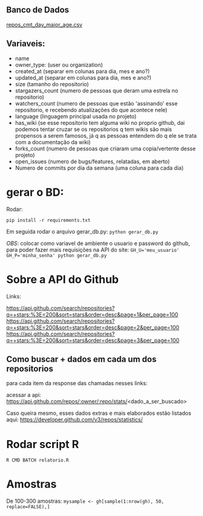 ## Banco de Dados

[repos_cmt_day_maior_age.csv](/repos_cmt_day_maior_age.csv)

## Variaveis:
 * name
 * owner_type: (user ou organization)
 * created_at (separar em colunas para dia, mes e ano?)
 * updated_at (separar em colunas para dia, mes e ano?)
 * size (tamanho do repositorio)
 * stargazers_count (numero de pessoas que deram uma estrela no repositorio)
 * watchers_count (numero de pessoas que estão 'assinando' esse repositorio, e recebendo atualizações do que acontece nele)
 * language (linguagem principal usada no projeto)
 * has_wiki (se esse repositorio tem alguma wiki no proprio github, dai podemos tentar cruzar se os repositorios q tem wikis são mais propensos a serem famosos, já q as pessoas entendem do q ele se trata com a documentação da wiki)
 * forks_count (numero de pessoas que criaram uma copia/vertente desse projeto)
 * open_issues (numero de bugs/features, relatadas, em aberto)
 * Numero de commits por dia da semana (uma coluna para cada dia)


# gerar o BD:

Rodar:

`pip install -r requirements.txt`

Em seguida rodar o arquivo gerar_db.py: `python gerar_db.py`

*OBS*: colocar como variavel de ambiente o usuario e password do github, para poder fazer mais requisições na API do site: `GH_U='meu_usuario' GH_P='minha_senha' python gerar_db.py`


# Sobre a API do Github

Links:

https://api.github.com/search/repositories?q=+stars:%3E=200&sort=stars&order=desc&page=1&per_page=100
https://api.github.com/search/repositories?q=+stars:%3E=200&sort=stars&order=desc&page=2&per_page=100
https://api.github.com/search/repositories?q=+stars:%3E=200&sort=stars&order=desc&page=3&per_page=100


## Como buscar + dados em cada um dos repositorios

para cada item da response das chamadas nesses links:

acessar a api: https://api.github.com/repos/:owner/:repo/stats/<dado_a_ser_buscado>

Caso queira mesmo, esses dados extras e mais elaborados estão listados aqui: https://developer.github.com/v3/repos/statistics/


# Rodar script R
`R CMD BATCH relatorio.R`


# Amostras
De 100-300 amostras:
`mysample <- gh[sample(1:nrow(gh), 50, replace=FALSE),]`
